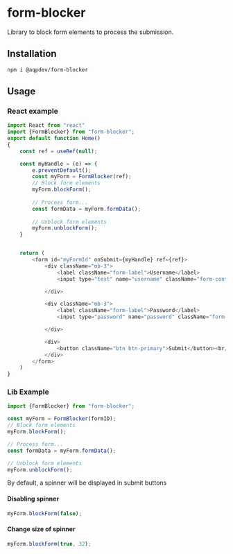 # form-blocker
Library to block form elements to process the submission.

## Installation

```bash
npm i @aqpdev/form-blocker
```

## Usage

### React example
```javascript
import React from "react"
import {FormBlocker} from "form-blocker";
export default function Home()
{
    const ref = useRef(null);

    const myHandle = (e) => {
        e.preventDefault();
        const myForm = FormBlocker(ref);
        // Block form elements
        myForm.blockForm();
        
        // Process form...        
        const formData = myForm.formData();
        
        // Unblock form elements
        myForm.unblockForm();
    }


    return (
        <form id="myFormId" onSubmit={myHandle} ref={ref}>
            <div className="mb-3">
                <label className="form-label">Username</label>
                <input type="text" name="username" className="form-control"/>

            </div>

            <div className="mb-3">
                <label className="form-label">Password</label>
                <input type="password" name="password" className="form-control"/>

            </div>

            <div>
                <button className="btn btn-primary">Submit</button><br/>
            </div>
        </form>
    )
}
```

### Lib Example
```javascript
import {FormBlocker} from "form-blocker";

const myForm = FormBlocker(formID);
// Block form elements
myForm.blockForm();

// Process form...        
const formData = myForm.formData();

// Unblock form elements
myForm.unblockForm();

```

By default, a spinner will be displayed in submit buttons

#### Disabling spinner

```javascript
myForm.blockForm(false);
```

#### Change size of spinner

```javascript
myForm.blockForm(true, 32);
```
